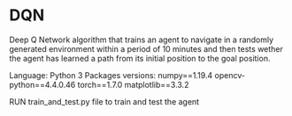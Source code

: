 # DQN
Deep Q Network algorithm that trains an agent to navigate in a randomly generated environment within a period of 10 minutes and then tests wether the agent has learned
a path from its initial position to the goal position.

Language: Python 3
Packages versions: numpy==1.19.4 opencv-python==4.4.0.46 torch==1.7.0 matplotlib==3.3.2

RUN train_and_test.py file to train and test the agent

